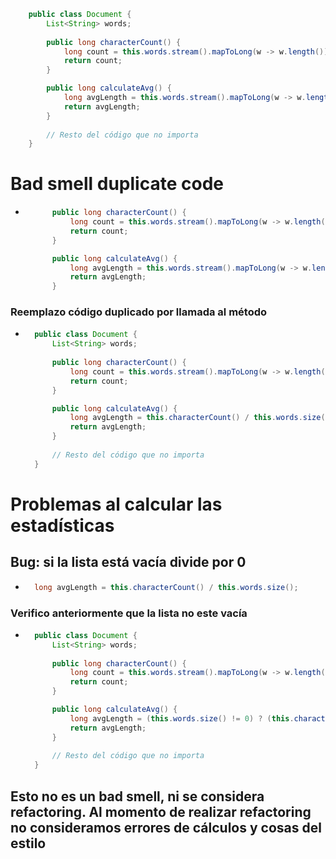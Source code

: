 ```Java
    public class Document {
        List<String> words;
    
        public long characterCount() {
            long count = this.words.stream().mapToLong(w -> w.length()).sum();
            return count;
        }

        public long calculateAvg() {
            long avgLength = this.words.stream().mapToLong(w -> w.length()).sum() / this.words.size();
            return avgLength;
        }
        
        // Resto del código que no importa
    }

```
# Bad smell duplicate code
- ```Java
        public long characterCount() {
            long count = this.words.stream().mapToLong(w -> w.length()).sum();
            return count;
        }

        public long calculateAvg() {
            long avgLength = this.words.stream().mapToLong(w -> w.length()).sum() / this.words.size();
            return avgLength;
        }
  ```
### Reemplazo código duplicado por llamada al método
- ```Java
    public class Document {
        List<String> words;
    
        public long characterCount() {
            long count = this.words.stream().mapToLong(w -> w.length()).sum();
            return count;
        }

        public long calculateAvg() {
            long avgLength = this.characterCount() / this.words.size();
            return avgLength;
        }
        
        // Resto del código que no importa
    }
  ```

# Problemas al calcular las estadísticas 
## Bug: si la lista está vacía divide por 0
- ```Java
    long avgLength = this.characterCount() / this.words.size();
  ```
### Verifico anteriormente que la lista no este vacía
- ```Java
    public class Document {
        List<String> words;
    
        public long characterCount() {
            long count = this.words.stream().mapToLong(w -> w.length()).sum();
            return count;
        }

        public long calculateAvg() {
            long avgLength = (this.words.size() != 0) ? (this.characterCount() / this.words.size()) : 0;
            return avgLength;
        }
        
        // Resto del código que no importa
    }
  ```
## Esto no es un bad smell, ni se considera refactoring. Al momento de realizar refactoring no consideramos errores de cálculos y cosas del estilo 